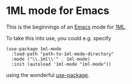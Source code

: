 # 1ML mode for Emacs

This is the beginnings of an [Emacs](https://www.gnu.org/software/emacs/) mode
for [1ML](https://people.mpi-sws.org/~rossberg/1ml/).

To take this into use, you could e.g. specify

```elisp
(use-package 1ml-mode
  :load-path "path-to-1ml-mode-directory"
  :mode ("\\.1ml\\'" . 1ml-mode)
  :init (autoload '1ml-mode "1ml-mode"))
```

using the wonderful [use-package](https://jwiegley.github.io/use-package/).
